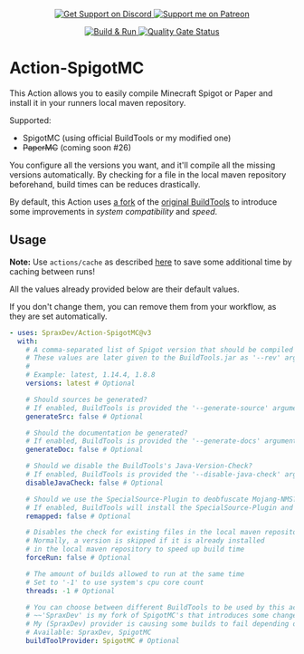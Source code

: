 <p align="center">
  <a href="https://sprax.me/discord">
    <img alt="Get Support on Discord" src="https://img.shields.io/discord/344982818863972352.svg?label=Get%20Support&logo=Discord&color=blue">
  </a>
  <a href="https://www.patreon.com/sprax">
    <img alt="Support me on Patreon"
         src="https://img.shields.io/badge/-Support%20me%20on%20Patreon-%23FF424D?logo=patreon&logoColor=white">
  </a>
</p>

<p align="center">
  <a href="https://github.com/SpraxDev/Action-SpigotMC/actions?query=workflow%3A%22Build+%26+Run%22">
    <img alt="Build & Run" src="https://github.com/SpraxDev/Action-SpigotMC/workflows/Build%20&%20Run/badge.svg">
  </a>
  <a href="https://sonarcloud.io/dashboard?id=SpraxDev_Action-SpigotMC">
    <img alt="Quality Gate Status"
         src="https://sonarcloud.io/api/project_badges/measure?project=SpraxDev_Action-SpigotMC&metric=alert_status">
  </a>
</p>

# Action-SpigotMC
This Action allows you to easily compile Minecraft Spigot or Paper
and install it in your runners local maven repository.

Supported:
* SpigotMC (using official BuildTools or my modified one)
* ~~PaperMC~~ (coming soon #26)

You configure all the versions you want, and it'll compile all the missing versions automatically.
By checking for a file in the local maven repository beforehand, build times can be reduces drastically.

By default, this Action uses [a fork](https://github.com/SpraxDev/Spigot-BuildTools#readme) of the
[original BuildTools](https://hub.spigotmc.org/stash/projects/SPIGOT/repos/buildtools/browse)
to introduce some improvements in *system compatibility* and *speed*.


## Usage
**Note:** Use `actions/cache` as described [here](https://docs.github.com/en/free-pro-team@latest/actions/guides/building-and-testing-java-with-maven#caching-dependencies) to save some additional time by caching between runs!

All the values already provided below are their default values.

If you don't change them, you can remove them from your workflow,
as they are set automatically.

```YAML
- uses: SpraxDev/Action-SpigotMC@v3
  with:
    # A comma-separated list of Spigot version that should be compiled
    # These values are later given to the BuildTools.jar as '--rev' argument
    #
    # Example: latest, 1.14.4, 1.8.8
    versions: latest # Optional

    # Should sources be generated?
    # If enabled, BuildTools is provided the '--generate-source' argument
    generateSrc: false # Optional

    # Should the documentation be generated?
    # If enabled, BuildTools is provided the '--generate-docs' argument
    generateDoc: false # Optional

    # Should we disable the BuildTools's Java-Version-Check?
    # If enabled, BuildTools is provided the '--disable-java-check' argument
    disableJavaCheck: false # Optional

    # Should we use the SpecialSource-Plugin to deobfuscate Mojang-NMS?
    # If enabled, BuildTools will install the SpecialSource-Plugin and 'remapped'-Version of Spigot without obfuscation
    remapped: false # Optional

    # Disables the check for existing files in the local maven repository
    # Normally, a version is skipped if it is already installed
    # in the local maven repository to speed up build time
    forceRun: false # Optional

    # The amount of builds allowed to run at the same time
    # Set to '-1' to use system's cpu core count
    threads: -1 # Optional

    # You can choose between different BuildTools to be used by this action
    # ~~'SpraxDev' is my fork of SpigotMC's that introduces some changes (https://github.com/SpraxDev/Spigot-BuildTools/#breaking-changes)~~
    # My (SpraxDev) provider is causing some builds to fail depending on the build environment
    # Available: SpraxDev, SpigotMC
    buildToolProvider: SpigotMC # Optional
```
